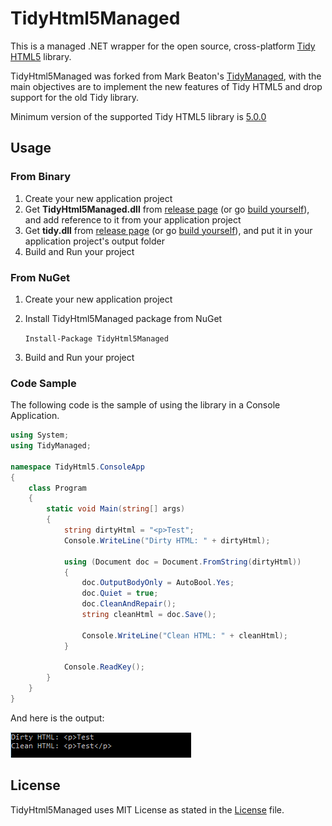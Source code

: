 # TidyHtml5Managed
This is a managed .NET wrapper for the open source, cross-platform [Tidy HTML5](http://www.html-tidy.org/) library.

TidyHtml5Managed was forked from Mark Beaton's [TidyManaged](https://github.com/markbeaton/TidyManaged), with the main objectives are to implement
the new features of Tidy HTML5 and drop support for the old Tidy library.

Minimum version of the supported Tidy HTML5 library is [5.0.0](https://github.com/htacg/tidy-html5/releases/tag/5.0.0)

## Usage
### From Binary
1. Create your new application project
2. Get **TidyHtml5Managed.dll** from [release page](https://github.com/frandi/TidyHtml5Managed/releases) 
(or go [build yourself](BUILD.md)), and add reference to it from your application project
3. Get **tidy.dll** from [release page](http://binaries.html-tidy.org/) 
(or go [build yourself](https://github.com/htacg/tidy-html5/blob/master/README/README.md)), and put it in your application project's output folder
4. Build and Run your project

### From NuGet
1. Create your new application project
2. Install TidyHtml5Managed package from NuGet

    `Install-Package TidyHtml5Managed`
    
3. Build and Run your project

### Code Sample

The following code is the sample of using the library in a Console Application.

```C#
using System;
using TidyManaged;

namespace TidyHtml5.ConsoleApp
{
    class Program
    {
        static void Main(string[] args)
        {
            string dirtyHtml = "<p>Test";
            Console.WriteLine("Dirty HTML: " + dirtyHtml);

            using (Document doc = Document.FromString(dirtyHtml))
            {
                doc.OutputBodyOnly = AutoBool.Yes;
                doc.Quiet = true;
                doc.CleanAndRepair();
                string cleanHtml = doc.Save();

                Console.WriteLine("Clean HTML: " + cleanHtml);
            }

            Console.ReadKey();
        }
    }
}
```

And here is the output:

![sample code output](images/sampleoutput.gif)

## License
TidyHtml5Managed uses MIT License as stated in the [License](LICENSE.md) file.
